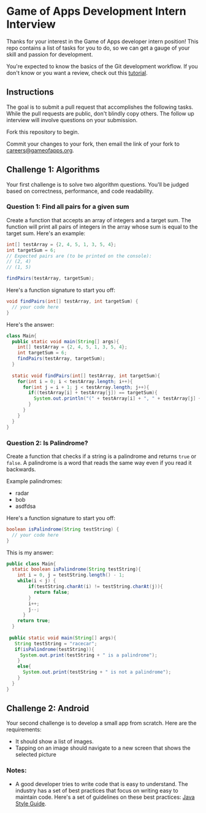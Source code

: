 # Game of Apps Development Intern Interview

Thanks for your interest in the Game of Apps developer intern position! This repo contains a list of tasks for you to do, so we can get a gauge of your skill and passion for development.

You're expected to know the basics of the Git development workflow. If you don't know or you want a review, check out this [tutorial](https://www.raywenderlich.com/179717/open-source-collaboration-using-git-and-github).

## Instructions

The goal is to submit a pull request that accomplishes the following tasks. While the pull requests are public, don't blindly copy others. The follow up interview will involve questions on your submission.

Fork this repository to begin.

Commit your changes to your fork, then email the link of your fork to careers@gameofapps.org.

## Challenge 1: Algorithms

Your first challenge is to solve two algorithm questions. You'll be judged based on correctness, performance, and code readability.

### Question 1: Find all pairs for a given sum

Create a function that accepts an array of integers and a target sum. The function will print all pairs of integers in the array whose sum is equal to the target sum. Here's an example:

```java
int[] testArray = {2, 4, 5, 1, 3, 5, 4};
int targetSum = 6;
// Expected pairs are (to be printed on the console):
// (2, 4)
// (1, 5)

findPairs(testArray, targetSum);
```

Here's a function signature to start you off:

```java
void findPairs(int[] testArray, int targetSum) {
  // your code here
}
```
Here's the answer:
```java
class Main{
  public static void main(String[] args){
    int[] testArray = {2, 4, 5, 1, 3, 5, 4};
    int targetSum = 6; 
    findPairs(testArray, targetSum);
  }
  
  static void findPairs(int[] testArray, int targetSum){
    for(int i = 0; i < testArray.length; i++){
      for(int j = i + 1; j < testArray.length; j++){
        if((testArray[i] + testArray[j]) == targetSum){
          System.out.println("(" + testArray[i] + ", " + testArray[j] + ")");
        } 
      }      
    } 
  }
}
```

### Question 2: Is Palindrome?

Create a function that checks if a string is a palindrome and returns `true` or `false`. A palindrome is a word that reads the same way even if you read it backwards.

Example palindromes:

- radar
- bob
- asdfdsa

Here's a function signature to start you off:

```java
boolean isPalindrome(String testString) {
  // your code here
}
```
This is my answer:
```java
public class Main{ 
  static boolean isPalindrome(String testString){ 
    int i = 0, j = testString.length() - 1; 
    while(i < j) { 
        if(testString.charAt(i) != testString.charAt(j)){
          return false;
        }  
        i++; 
        j--; 
      } 
    return true; 
  } 
 
 public static void main(String[] args){ 
   String testString = "racecar"; 
   if(isPalindrome(testString)){
     System.out.print(testString + " is a palindrome"); 
    }
    else{
      System.out.print(testString + " is not a palindrome"); 
    }        
  } 
} 
```
## Challenge 2: Android

Your second challenge is to develop a small app from scratch. Here are the requirements:

- It should show a list of images.
- Tapping on an image should navigate to a new screen that shows the selected picture

### Notes:

- A good developer tries to write code that is easy to understand. The industry has a set of best practices that focus on writing easy to maintain code. Here's a set of guidelines on these best practices: [Java Style Guide](https://github.com/raywenderlich/java-style-guide).
